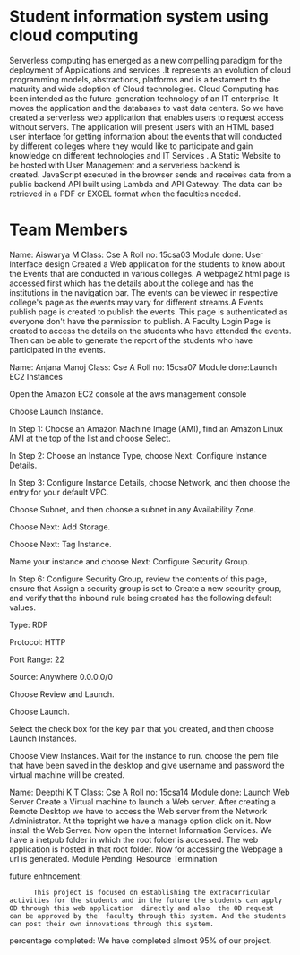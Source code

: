 Student information system using cloud computing
=================================================
Serverless computing has emerged as a new compelling paradigm for the deployment of Applications and services .It represents an evolution of cloud programming models, abstractions, platforms and is a testament to the maturity and wide adoption of Cloud technologies.
Cloud Computing has been intended as the future-generation technology of an IT enterprise. It moves the application and the databases to vast data centers. So we have created a serverless web application that enables users to request access without servers. The application will present users with an HTML based user interface for getting information about the events that will conducted by different colleges where they would like to participate and gain knowledge on different technologies and IT Services . A Static Website to be hosted with User Management and a serverless backend is created. JavaScript executed in the browser sends and receives data from a public backend API built using Lambda and API Gateway. The data can be retrieved in a PDF or EXCEL format when the faculties needed. 

Team Members
==============
Name: Aiswarya M
Class: Cse A
Roll no: 15csa03
Module done: User Interface design
Created a Web application for the students to know about the Events that are conducted in various colleges. A webpage2.html page  is accessed first which has the details about the college and has the institutions in the navigation bar. The events can be viewed in respective college's page as the events may vary for different streams.A Events publish page is created to publish the events. This page is authenticated as everyone don't have the permission to publish. A Faculty Login Page is created to access the details on the students who have attended the events. Then can be able to generate the report of the students who have participated in the events.


Name: Anjana Manoj
Class: Cse A
Roll no: 15csa07
Module done:Launch EC2 Instances

Open the Amazon EC2 console at the aws management console

Choose Launch Instance.

In Step 1: Choose an Amazon Machine Image (AMI), find an Amazon Linux AMI at the top of the list and choose Select.

In Step 2: Choose an Instance Type, choose Next: Configure Instance Details.

In Step 3: Configure Instance Details, choose Network, and then choose the entry for your default VPC.

Choose Subnet, and then choose a subnet in any Availability Zone.

Choose Next: Add Storage.

Choose Next: Tag Instance.

Name your instance and choose Next: Configure Security Group.

In Step 6: Configure Security Group, review the contents of this page, ensure that Assign a security group is set to Create a new security group, and verify that the inbound rule being created has the following default values.

Type: RDP

Protocol: HTTP

Port Range: 22

Source: Anywhere 0.0.0.0/0

Choose Review and Launch.

Choose Launch.

Select the check box for the key pair that you created, and then choose Launch Instances.

Choose View Instances.
Wait for the instance to run.
choose the pem file that have been saved in the desktop and give username and password the virtual machine will be created.




Name: Deepthi K T
Class: Cse A
Roll no: 15csa14
Module done: Launch Web Server
Create a Virtual machine to launch a Web server. 
After creating a Remote Desktop we have to access the Web server from the Network Administrator.
At the topright we have a manage option click on it.
Now install the Web Server.
Now open the Internet Information Services.
We have a inetpub folder in which the root folder is accessed. 
The web application is hosted in that root folder.
Now for accessing the Webpage a url is generated.
Module Pending: Resource Termination

future enhncement:
          
          This project is focused on establishing the extracurricular activities for the students and in the future the students can apply OD through this web application  directly and also  the OD request  can be approved by the  faculty through this system. And the students can post their own innovations through this system.
          
percentage completed:    We have completed almost 95% of our project.
